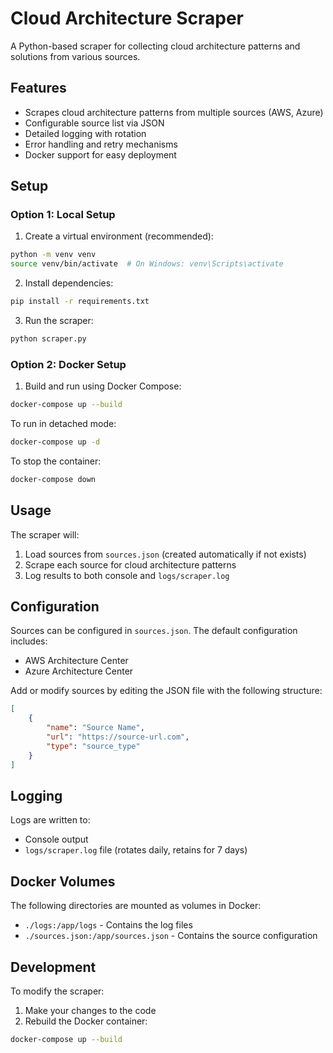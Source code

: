 # Cloud Architecture Scraper

A Python-based scraper for collecting cloud architecture patterns and solutions from various sources.

## Features

- Scrapes cloud architecture patterns from multiple sources (AWS, Azure)
- Configurable source list via JSON
- Detailed logging with rotation
- Error handling and retry mechanisms
- Docker support for easy deployment

## Setup

### Option 1: Local Setup

1. Create a virtual environment (recommended):
```bash
python -m venv venv
source venv/bin/activate  # On Windows: venv\Scripts\activate
```

2. Install dependencies:
```bash
pip install -r requirements.txt
```

3. Run the scraper:
```bash
python scraper.py
```

### Option 2: Docker Setup

1. Build and run using Docker Compose:
```bash
docker-compose up --build
```

To run in detached mode:
```bash
docker-compose up -d
```

To stop the container:
```bash
docker-compose down
```

## Usage

The scraper will:
1. Load sources from `sources.json` (created automatically if not exists)
2. Scrape each source for cloud architecture patterns
3. Log results to both console and `logs/scraper.log`

## Configuration

Sources can be configured in `sources.json`. The default configuration includes:
- AWS Architecture Center
- Azure Architecture Center

Add or modify sources by editing the JSON file with the following structure:
```json
[
    {
        "name": "Source Name",
        "url": "https://source-url.com",
        "type": "source_type"
    }
]
```

## Logging

Logs are written to:
- Console output
- `logs/scraper.log` file (rotates daily, retains for 7 days)

## Docker Volumes

The following directories are mounted as volumes in Docker:
- `./logs:/app/logs` - Contains the log files
- `./sources.json:/app/sources.json` - Contains the source configuration

## Development

To modify the scraper:
1. Make your changes to the code
2. Rebuild the Docker container:
```bash
docker-compose up --build
```